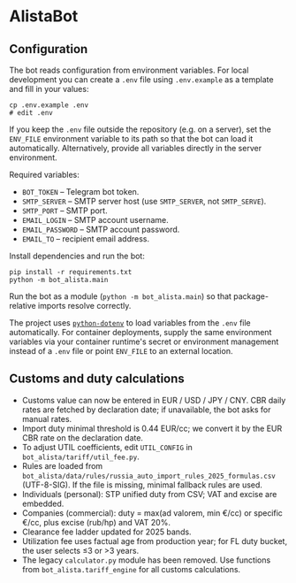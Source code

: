 # AlistaBot

## Configuration

The bot reads configuration from environment variables. For local development you can create a `.env` file using `.env.example` as a template and fill in your values:

```
cp .env.example .env
# edit .env
```

If you keep the `.env` file outside the repository (e.g. on a server), set the `ENV_FILE` environment variable to its path so that the bot can load it automatically. Alternatively, provide all variables directly in the server environment.

Required variables:

- `BOT_TOKEN` – Telegram bot token.
- `SMTP_SERVER` – SMTP server host (use `SMTP_SERVER`, not `SMTP_SERVE`).
- `SMTP_PORT` – SMTP port.
- `EMAIL_LOGIN` – SMTP account username.
- `EMAIL_PASSWORD` – SMTP account password.
- `EMAIL_TO` – recipient email address.

Install dependencies and run the bot:

```
pip install -r requirements.txt
python -m bot_alista.main
```

Run the bot as a module (`python -m bot_alista.main`) so that package-relative imports
resolve correctly.

The project uses [`python-dotenv`](https://pypi.org/project/python-dotenv/) to load variables from the `.env` file automatically. For container deployments, supply the same environment variables via your container runtime's secret or environment management instead of a `.env` file or point `ENV_FILE` to an external location.

## Customs and duty calculations

- Customs value can now be entered in EUR / USD / JPY / CNY. CBR daily rates are fetched by declaration date; if unavailable, the bot asks for manual rates.
- Import duty minimal threshold is 0.44 EUR/cc; we convert it by the EUR CBR rate on the declaration date.
- To adjust UTIL coefficients, edit `UTIL_CONFIG` in `bot_alista/tariff/util_fee.py`.
- Rules are loaded from `bot_alista/data/rules/russia_auto_import_rules_2025_formulas.csv` (UTF-8-SIG). If the file is missing, minimal fallback rules are used.
- Individuals (personal): STP unified duty from CSV; VAT and excise are embedded.
- Companies (commercial): duty = max(ad valorem, min €/cc) or specific €/cc, plus excise (rub/hp) and VAT 20%.
- Clearance fee ladder updated for 2025 bands.
- Utilization fee uses factual age from production year; for FL duty bucket, the user selects ≤3 or >3 years.
- The legacy `calculator.py` module has been removed. Use functions from `bot_alista.tariff_engine`
  for all customs calculations.

